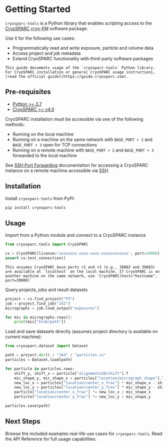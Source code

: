 # Getting Started

`cryosparc-tools` is a Python library that enables scripting access to the
[CryoSPARC](https://cryosparc.com) <abbr title="cryo-electron microscopy">cryo-EM</abbr> software package.

Use it for the following use cases:

* Programmatically read and write exposure, particle and volume data
* Access project and job metadata
* Extend CryoSPARC functionality with third-party software packages

```{note}
This guide documents usage of the `cryosparc-tools` Python library. For CryoSPARC installation or general CryoSPARC usage instructions, [read the official guide](https://guide.cryosparc.com).
```


## Pre-requisites

* [Python >= 3.7](https://www.python.org/downloads/)
* [CryoSPARC >= v4.0](https://cryosparc.com/download)

CryoSPARC installation must be accessible via one of the following methods:
- Running on the local machine
- Running on a machine on the same network with `BASE_PORT + 2` and `BASE_PORT + 3` open for TCP connections
- Running on a remote machine with `BASE_PORT + 2` and `BASE_PORT + 3` forwarded to the local machine

See [SSH Port Forwarding](https://guide.cryosparc.com/setup-configuration-and-management/how-to-download-install-and-configure/accessing-cryosparc#ssh-port-forwarding-on-a-nix-system)
documentation for accessing a CryoSPARC instance on a remote machine accessible
via <abbr title="Secure Shell">SSH</abbr>.



## Installation

Install `cryosparc-tools` from PyPI:

```sh
pip install cryosparc-tools
```

## Usage

Import from a Python module and connect to a CryoSPARC instance

```py
from cryosparc.tools import CryoSPARC

cs = CryoSPARC(license='xxxxxxxx-xxxx-xxxx-xxxxxxxxxxxx', port=39000)
assert cs.test_connection()
```

```{note}
This assumes CryoSPARC base ports +2 and +3 (e.g., 39002 and 39003) are available at `localhost` on the local machine. If CryoSPARC is on another machine on the same network, use `CryoSPARC(host="hostname", port=39000)`
```

Query projects, jobs and result datasets

```py
project = cs.find_project("P3")
job = project.find_job("J42")
micrographs = job.load_output("exposures")

for mic in micrographs.rows():
    print(mic["blob/path"])
```

Load and save datasets directly (assumes project directory is available on
current machine):

```py
from cryosparc.dataset import Dataset

path = project.dir() / "J43" / "particles.cs"
particles = Dataset.load(path)

for particle in particles.rows:
    shift_y, shift_x = particle["alignments2D/shift"].T
    mic_shape_y, mic_shape_x = particles["location/micrograph_shape"].T
    new_loc_x = particles["location/center_x_frac"] * mic_shape_x - shift_x
    new_loc_y = particles["location/center_y_frac"] * mic_shape_y - shift_y
    particle["location/center_x_frac"] *= new_loc_x / mic_shape_x
    particle["location/center_y_frac"] *= new_loc_y / mic_shape_y

particles.save(path)
```

## Next Steps

Browse the included examples real-life use cases for `cryosparc-tools`. Read the
API Reference for full usage capabilities.

```{tableofcontents}
```
